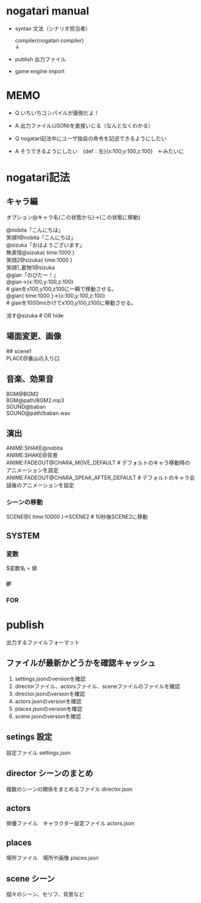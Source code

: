 # nogatari manual

- syntax 文法（シナリオ担当者）  
  
  compiler(nogatari compiler)  
  ↓  
  
- publish 出力ファイル  
- game engine import   


# MEMO
- Q いちいちコンパイルが面倒だよ！
- A 出力ファイル(JSON)を直接いじる（なんとなくわかる）

- Q nogatari記法中にユーザ独自の命令を記述できるようにしたい  
- A そうできるようにしたい　{def：左}{x:100,y:100,z:100}　←みたいに  

# nogatari記法

## キャラ編
オプション@キャラ名{この状態から}->{この状態に移動}  

@nobita「こんにちは」  
笑顔1@nobita「こんにちは」  
@sizuka「おはようございます」  
無表情@sizuka{ time:1000 }  
笑顔2@sizuka{ time:1000 }  
笑顔1_着物1@sizuka  
@gian「のびたー！」  
@gian->{x:100,y:100,z:100}  
\# gianをx100,y100,z100に一瞬で移動させる。  
@gian{ time:1000 }->{x:100,y:100,z:100}  
\# gianを1000msかけてx100,y100,z100に移動させる。  

消す@sizuka # OR hide



## 場面変更、画像
\#\# scene1  
PLACE@裏山の入り口  

## 音楽、効果音

BGM@BGM2  
BGM@path/BGM2.mp3  
SOUND@baban  
SOUND@path/baban.wav  

## 演出

ANIME:SHAKE@nobita  
ANIME:SHAKE@背景  
ANIME:FADEOUT@CHARA_MOVE_DEFAULT  # デフォルトのキャラ移動時のアニメーションを設定  
ANIME:FADEOUT@CHARA_SPEAK_AFTER_DEFAULT  # デフォルトのキャラ会話後のアニメーションを設定  

### シーンの移動
SCENE@{ time:10000 }->SCENE2
\# 10秒後SCENE2に移動   

## SYSTEM
### 変数
$変数名 = 値  

### IF
### FOR 

# publish
出力するファイルフォーマット  
## ファイルが最新かどうかを確認キャッシュ
1. settings.jsonのversionを確認
1. directorファイル、actorsファイル、sceneファイルのファイルを確認
1. director.jsonのversionを確認 
1. actors.jsonのversionを確認 
1. places.jsonのversionを確認 
1. scene.jsonのversionを確認 

## setings 設定
設定ファイル
settings.json  

## director シーンのまとめ
複数のシーンの関係をまとめるファイル
director.json  

## actors
俳優ファイル　キャラクター設定ファイル
actors.json  

## places
場所ファイル　場所や画像
places.json  

## scene シーン
個々のシーン、セリフ、背景など

